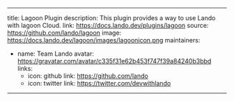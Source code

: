 
---
title: Lagoon Plugin
description: This plugin provides a way to use Lando with lagoon Cloud.
link: https://docs.lando.dev/plugins/lagoon
source: https://github.com/lando/lagoon
image: https://docs.lando.dev/lagoon/images/lagoonicon.png
maintainers:
  - name: Team Lando
    avatar: https://gravatar.com/avatar/c335f31e62b453f747f39a84240b3bbd
    links:
      - icon: github
        link: https://github.com/lando
      - icon: twitter
        link: https://twitter.com/devwithlando
---

